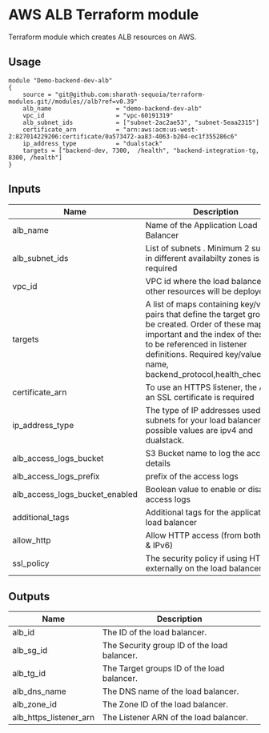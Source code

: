 # AWS ALB Terraform module

Terraform module which creates ALB resources on AWS.

## Usage

```hcl
module "Demo-backend-dev-alb"
{
    source = "git@github.com:sharath-sequoia/terraform-modules.git//modules//alb?ref=v0.39"
    alb_name                  = "demo-backend-dev-alb"
    vpc_id                    = "vpc-60191319"
    alb_subnet_ids            = ["subnet-2ac2ae53", "subnet-5eaa2315"]
    certificate_arn           = "arn:aws:acm:us-west-2:827014229206:certificate/0a573472-aa83-4063-b204-ec1f355286c6"
    ip_address_type           = "dualstack"
    targets = ["backend-dev, 7300,  /health", "backend-integration-tg, 8300, /health"]
}
```
<!-- BEGINNING OF PRE-COMMIT-TERRAFORM DOCS HOOK -->
## Inputs

| Name | Description | Type | Default | Required |
|------|-------------|:----:|:-----:|:-----:|
| alb_name | Name of the Application  Load Balancer | string | - | yes |
| alb_subnet_ids | List of subnets . Minimum 2 subnets in different availabilty zones is required | list | - | yes |
| vpc_id | VPC id where the load balancer and other resources will be deployed | string | - | yes |
| targets | A list of maps containing key/value pairs that define the target groups to be created. Order of these maps is important and the index of these are to be referenced in listener definitions. Required key/values: name, backend_protocol,health_check_path | list | - | yes |
| certificate_arn |  To use an HTTPS listener, the ARN of an SSL certificate is required | string | - | yes |
| ip_address_type |  The type of IP addresses used by the subnets for your load balancer. The possible values are ipv4 and dualstack. | string | - | yes |
| alb_access_logs_bucket |  S3 Bucket name to log the access details | string | "" | no |
| alb_access_logs_prefix |  prefix of the access logs | string | "" | no |
| alb_access_logs_bucket_enabled |  Boolean value to enable or disable access logs | string | false | no |
| additional_tags |  Additional tags for the application load balancer | map | [ ] | no |
| allow_http | Allow HTTP access (from both IPv4 & IPv6)  | string | 0 | no |
| ssl_policy | The security policy if using HTTPS externally on the load balancer. [See](https://docs.aws.amazon.com/elasticloadbalancing/latest/classic/elb-security-policy-table.html). | string | `ELBSecurityPolicy-2016-08` | no |

<!-- END OF PRE-COMMIT-TERRAFORM DOCS HOOK -->

## Outputs

| Name | Description |
|------|-------------|
| alb_id | The ID of the load balancer. |
| alb_sg_id | The Security group ID of the load balancer. |
| alb_tg_id | The Target groups ID of the load balancer. |
| alb_dns_name | The DNS name of the load balancer. |
| alb_zone_id | The Zone ID of the load balancer. |
| alb_https_listener_arn | The Listener ARN of the load balancer. |
